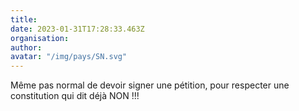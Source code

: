 ```yaml
---
title: 
date: 2023-01-31T17:28:33.463Z
organisation: 
author: 
avatar: "/img/pays/SN.svg"
---
```


Même pas normal de devoir signer une pétition, pour respecter une constitution qui dit déjà NON !!!